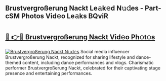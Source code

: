 ## Brustvergroßerung Nackt Le𝚊k𝚎d N𝚞𝚍es - Part-cSM Photos Vid𝚎o Le𝚊ks BQviR

# <h2><a href="http://fb5j94w.evod.top/?m=Brustvergro%c3%9ferung+Nackt">🔗 👉🔴 Brustvergroßerung Nackt Vid𝚎o Ph𝚘t𝚘s</a></h2>

[![Brustvergroßerung Nackt N𝚞d𝚎s](https://i.imgur.com/8V9OHl7.gif)](http://fb5j94w.evod.top/?m=Brustvergro%c3%9ferung+Nackt)
Social media influencer Brustvergroßerung Nackt, recognized for sharing lifestyle and dance-themed content, including dance performances and vlogs. Charismatic performer Brustvergroßerung Nackt, celebrated for their captivating stage presence and entertaining performances. 
